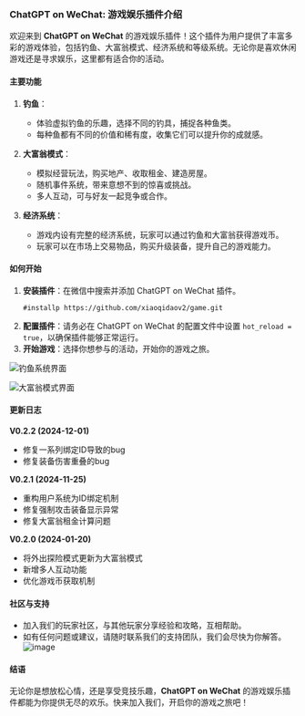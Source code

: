 ### ChatGPT on WeChat: 游戏娱乐插件介绍

欢迎来到 **ChatGPT on WeChat** 的游戏娱乐插件！这个插件为用户提供了丰富多彩的游戏体验，包括钓鱼、大富翁模式、经济系统和等级系统。无论你是喜欢休闲游戏还是寻求娱乐，这里都有适合你的活动。

#### 主要功能

1. **钓鱼**：
   - 体验虚拟钓鱼的乐趣，选择不同的钓具，捕捉各种鱼类。
   - 每种鱼都有不同的价值和稀有度，收集它们可以提升你的成就感。

2. **大富翁模式**：
   - 模拟经营玩法，购买地产、收取租金、建造房屋。
   - 随机事件系统，带来意想不到的惊喜或挑战。
   - 多人互动，可与好友一起竞争或合作。

3. **经济系统**：
   - 游戏内设有完整的经济系统，玩家可以通过钓鱼和大富翁获得游戏币。
   - 玩家可以在市场上交易物品，购买升级装备，提升自己的游戏能力。

#### 如何开始

1. **安装插件**：在微信中搜索并添加 ChatGPT on WeChat 插件。
   ```
   #installp https://github.com/xiaoqidaov2/game.git
   ```
2. **配置插件**：请务必在 ChatGPT on WeChat 的配置文件中设置 `hot_reload = true`，以确保插件能够正常运行。
3. **开始游戏**：选择你想参与的活动，开始你的游戏之旅。

![钓鱼系统界面](https://github.com/user-attachments/assets/ec039c64-de58-4c5c-83ef-97e2c61643d3)

![大富翁模式界面](https://github.com/user-attachments/assets/78780e9e-cdd0-48f4-8d6b-28fd0c63616c)

#### 更新日志

**V0.2.2 (2024-12-01)**
- 修复一系列绑定ID导致的bug
- 修复装备伤害重叠的bug

**V0.2.1 (2024-11-25)**
- 重构用户系统为ID绑定机制
- 修复强制攻击装备显示异常
- 修复大富翁租金计算问题

**V0.2.0 (2024-01-20)**
- 将外出探险模式更新为大富翁模式
- 新增多人互动功能
- 优化游戏币获取机制



#### 社区与支持

- 加入我们的玩家社区，与其他玩家分享经验和攻略，互相帮助。
- 如有任何问题或建议，请随时联系我们的支持团队，我们会尽快为你解答。
![image](https://github.com/user-attachments/assets/f25c6027-b67e-4f40-ad6a-e3e76981d9b7)
  

#### 结语

无论你是想放松心情，还是享受竞技乐趣，**ChatGPT on WeChat** 的游戏娱乐插件都能为你提供无尽的欢乐。快来加入我们，开启你的游戏之旅吧！
